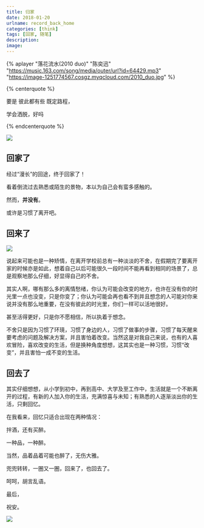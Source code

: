 ```yaml
---
title: 归家
date: 2018-01-20
urlname: record_back_home
categories: [think]
tags: [回家, 随笔]
description: 
image: 
---
```

{% aplayer "落花流水(2010 duo)" "陈奕迅" "https://music.163.com/song/media/outer/url?id=64429.mp3" "https://image-1251774567.cosgz.myqcloud.com/2010_duo.jpg"  %}

{% centerquote %}

要是 彼此都有些 既定路程，<br/>

学会洒脱，好吗

 {% endcenterquote %}

![](https://image-1251774567.cosgz.myqcloud.com/201801220844_179.jpg)

<!-- more -->

## 回家了

经过“漫长”的回途，终于回家了！

看着倒流过去熟悉或陌生的景物，本以为自己会有蛮多感触的。

然而，**并没有**。

或许是习惯了离开吧。

## 回来了

<img src="https://image-1251774567.cosgz.myqcloud.com/201801220847_424.jpg" class="img-right" />

说起来可能也是一种矫情，在离开学校前总有一种淡淡的不舍，在假期完了要离开家的时候亦是如此，想着自己以后可能很久一段时间不能再看到相同的场景了，总是观察地那么仔细，好显得自己的不舍。



其实人啊，哪有那么多的离情愁绪，你认为可能会改变的地方，也许在没有你的时光里一点也没变，只是你变了；你认为可能会再也看不到并且想念的人可能对你来说并没有那么地重要，在没有彼此的时光里，你们一样可以活地很好。



甚至活得更好，只是你不愿相信，所以执着于想念。



不舍只是因为习惯了环璄，习惯了身边的人，习惯了做事的步骤，习惯了每天醒来要考虑的问题及解决方案，并且害怕着改变。当然这是对我自己来说，也有的人喜欢冒险，喜欢改变的生活，但是换种角度想想，这其实也是一种习惯，习惯“改变”，并且害怕一成不变的生活。



## 回去了

其实仔细想想，从小学到初中，再到高中、大学及至工作中，生活就是一个不断离开的过程，有新的人加入你的生活，充满惊喜与未知；有熟悉的人逐渐淡出你的生活，只剩回忆。



在我看来，回忆只适合出现在两种情况：

拌酒，还有买醉。

一种品，一种醉。

当然，品着品着可能也醉了，无伤大雅。

兜兜转转，一圈又一圈，回来了，也回去了。

呵呵，胡言乱语。



最后，

祝安。

![](https://image-1251774567.cosgz.myqcloud.com/201801220849_381.jpg)	